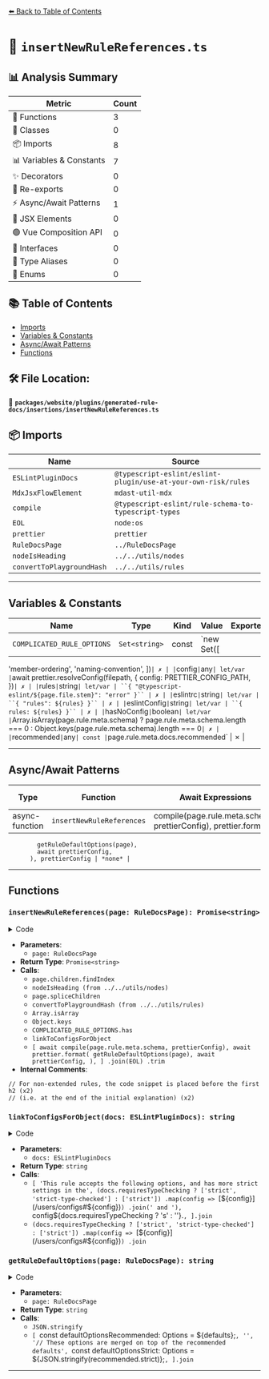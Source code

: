 [⬅️ Back to Table of Contents](../../../../../index.md)

# 📄 `insertNewRuleReferences.ts`

## 📊 Analysis Summary

| Metric | Count |
|--------|-------|
| 🔧 Functions | 3 |
| 🧱 Classes | 0 |
| 📦 Imports | 8 |
| 📊 Variables & Constants | 7 |
| ✨ Decorators | 0 |
| 🔄 Re-exports | 0 |
| ⚡ Async/Await Patterns | 1 |
| 💠 JSX Elements | 0 |
| 🟢 Vue Composition API | 0 |
| 📐 Interfaces | 0 |
| 📑 Type Aliases | 0 |
| 🎯 Enums | 0 |

## 📚 Table of Contents

- [Imports](#imports)
- [Variables & Constants](#variables-constants)
- [Async/Await Patterns](#asyncawait-patterns)
- [Functions](#functions)

## 🛠️ File Location:
📂 **`packages/website/plugins/generated-rule-docs/insertions/insertNewRuleReferences.ts`**

## 📦 Imports

| Name | Source |
|------|--------|
| `ESLintPluginDocs` | `@typescript-eslint/eslint-plugin/use-at-your-own-risk/rules` |
| `MdxJsxFlowElement` | `mdast-util-mdx` |
| `compile` | `@typescript-eslint/rule-schema-to-typescript-types` |
| `EOL` | `node:os` |
| `prettier` | `prettier` |
| `RuleDocsPage` | `../RuleDocsPage` |
| `nodeIsHeading` | `../../utils/nodes` |
| `convertToPlaygroundHash` | `../../utils/rules` |


---

## Variables & Constants

| Name | Type | Kind | Value | Exported |
|------|------|------|-------|----------|
| `COMPLICATED_RULE_OPTIONS` | `Set<string>` | const | `new Set([
  'member-ordering',
  'naming-convention',
])` | ✗ |
| `config` | `any` | let/var | `await prettier.resolveConfig(filepath, {
    config: PRETTIER_CONFIG_PATH,
  })` | ✗ |
| `rules` | `string` | let/var | ``{
    "@typescript-eslint/${page.file.stem}": "error"
  }`` | ✗ |
| `eslintrc` | `string` | let/var | ``{
  "rules": ${rules}
}`` | ✗ |
| `eslintConfig` | `string` | let/var | ``{
  rules: ${rules}
}`` | ✗ |
| `hasNoConfig` | `boolean` | let/var | `Array.isArray(page.rule.meta.schema)
    ? page.rule.meta.schema.length === 0
    : Object.keys(page.rule.meta.schema).length === 0` | ✗ |
| `recommended` | `any` | const | `page.rule.meta.docs.recommended` | ✗ |


---

## Async/Await Patterns

| Type | Function | Await Expressions | Promise Chains |
|------|----------|-------------------|----------------|
| async-function | `insertNewRuleReferences` | compile(page.rule.meta.schema, prettierConfig), prettier.format(
            getRuleDefaultOptions(page),
            await prettierConfig,
          ), prettierConfig | *none* |


---

## Functions

### `insertNewRuleReferences(page: RuleDocsPage): Promise<string>`

<details><summary>Code</summary>

```ts
export async function insertNewRuleReferences(
  page: RuleDocsPage,
): Promise<string> {
  // For non-extended rules, the code snippet is placed before the first h2
  // (i.e. at the end of the initial explanation)
  const firstH2Index = page.children.findIndex(
    child => nodeIsHeading(child) && child.depth === 2,
  );

  const rules = `{
    "@typescript-eslint/${page.file.stem}": "error"
  }`;

  const eslintrc = `{
  "rules": ${rules}
}`;

  const eslintConfig = `{
  rules: ${rules}
}`;

  page.spliceChildren(
    firstH2Index,
    0,
    {
      children: [
        {
          attributes: [
            {
              name: 'value',
              type: 'mdxJsxAttribute',
              value: 'Flat Config',
            },
          ],
          children: [
            {
              lang: 'js',
              meta: 'title="eslint.config.mjs"',
              type: 'code',
              value: `export default tseslint.config(${eslintConfig});`,
            },
          ],
          name: 'TabItem',
          type: 'mdxJsxFlowElement',
        },
        {
          attributes: [
            {
              name: 'value',
              type: 'mdxJsxAttribute',
              value: 'Legacy Config',
            },
          ],
          children: [
            {
              lang: 'js',
              meta: 'title=".eslintrc.cjs"',
              type: 'code',
              value: `module.exports = ${eslintrc};`,
            },
          ],
          name: 'TabItem',
          type: 'mdxJsxFlowElement',
        },
      ],
      name: 'Tabs',
      type: 'mdxJsxFlowElement',
    } as MdxJsxFlowElement,
    {
      attributes: [
        {
          name: 'eslintrcHash',
          type: 'mdxJsxAttribute',
          value: convertToPlaygroundHash(eslintrc),
        },
      ],
      children: [
        {
          children: [
            {
              type: 'text',
              value: 'Try this rule in the playground ↗',
            },
          ],
          type: 'paragraph',
        },
      ],
      name: 'TryInPlayground',
      type: 'mdxJsxFlowElement',
    } as MdxJsxFlowElement,
  );

  const hasNoConfig = Array.isArray(page.rule.meta.schema)
    ? page.rule.meta.schema.length === 0
    : Object.keys(page.rule.meta.schema).length === 0;

  if (hasNoConfig) {
    page.spliceChildren(
      page.headingIndices.options + 1,
      0,
      'This rule is not configurable.',
    );
  } else if (!COMPLICATED_RULE_OPTIONS.has(page.file.stem)) {
    page.spliceChildren(
      page.headingIndices.options + 1,
      0,
      typeof page.rule.meta.docs.recommended === 'object'
        ? linkToConfigsForObject(page.rule.meta.docs)
        : 'This rule accepts the following options:',
      {
        lang: 'ts',
        type: 'code',
        value: [
          await compile(page.rule.meta.schema, prettierConfig),
          await prettier.format(
            getRuleDefaultOptions(page),
            await prettierConfig,
          ),
        ]
          .join(EOL)
          .trim(),
      } as mdast.Code,
    );
  }

  return eslintrc;
}
```
</details>

- **Parameters**:
  - `page: RuleDocsPage`
- **Return Type**: `Promise<string>`
- **Calls**:
  - `page.children.findIndex`
  - `nodeIsHeading (from ../../utils/nodes)`
  - `page.spliceChildren`
  - `convertToPlaygroundHash (from ../../utils/rules)`
  - `Array.isArray`
  - `Object.keys`
  - `COMPLICATED_RULE_OPTIONS.has`
  - `linkToConfigsForObject`
  - `[
          await compile(page.rule.meta.schema, prettierConfig),
          await prettier.format(
            getRuleDefaultOptions(page),
            await prettierConfig,
          ),
        ]
          .join(EOL)
          .trim`
- **Internal Comments**:
```
// For non-extended rules, the code snippet is placed before the first h2 (x2)
// (i.e. at the end of the initial explanation) (x2)
```

### `linkToConfigsForObject(docs: ESLintPluginDocs): string`

<details><summary>Code</summary>

```ts
function linkToConfigsForObject(docs: ESLintPluginDocs): string {
  return [
    'This rule accepts the following options, and has more strict settings in the',
    (docs.requiresTypeChecking ? ['strict', 'strict-type-checked'] : ['strict'])
      .map(config => `[${config}](/users/configs#${config})`)
      .join(' and '),
    `config${docs.requiresTypeChecking ? 's' : ''}.`,
  ].join(' ');
}
```
</details>

- **Parameters**:
  - `docs: ESLintPluginDocs`
- **Return Type**: `string`
- **Calls**:
  - `[
    'This rule accepts the following options, and has more strict settings in the',
    (docs.requiresTypeChecking ? ['strict', 'strict-type-checked'] : ['strict'])
      .map(config => `[${config}](/users/configs#${config})`)
      .join(' and '),
    `config${docs.requiresTypeChecking ? 's' : ''}.`,
  ].join`
  - `(docs.requiresTypeChecking ? ['strict', 'strict-type-checked'] : ['strict'])
      .map(config => `[${config}](/users/configs#${config})`)
      .join`
### `getRuleDefaultOptions(page: RuleDocsPage): string`

<details><summary>Code</summary>

```ts
function getRuleDefaultOptions(page: RuleDocsPage): string {
  const defaults = JSON.stringify(page.rule.defaultOptions);
  const recommended = page.rule.meta.docs.recommended;

  return typeof recommended === 'object'
    ? [
        `const defaultOptionsRecommended: Options = ${defaults};`,
        '',
        '// These options are merged on top of the recommended defaults',
        `const defaultOptionsStrict: Options = ${JSON.stringify(recommended.strict)};`,
      ].join('\n')
    : `const defaultOptions: Options = ${defaults};`;
}
```
</details>

- **Parameters**:
  - `page: RuleDocsPage`
- **Return Type**: `string`
- **Calls**:
  - `JSON.stringify`
  - `[
        `const defaultOptionsRecommended: Options = ${defaults};`,
        '',
        '// These options are merged on top of the recommended defaults',
        `const defaultOptionsStrict: Options = ${JSON.stringify(recommended.strict)};`,
      ].join`

---